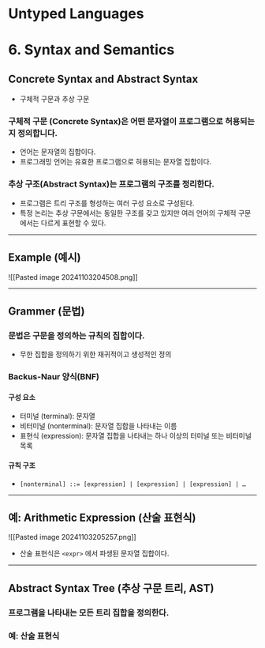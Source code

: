 # **Untyped Languages**
# 6. Syntax and Semantics
## Concrete Syntax and Abstract Syntax
- 구체적 구문과 추상 구문

### 구체적 구문 (Concrete Syntax)은 어떤 문자열이 프로그램으로 허용되는지 정의합니다.
- 언어는 문자열의 집합이다.
- 프로그래밍 언어는 유효한 프로그램으로 혀용되는 문자열 집합이다.

### 추상 구조(Abstract Syntax)는 프로그램의 구조를 정리한다.
- 프로그램은 트리 구조를 형성하는 여러 구성 요소로 구성된다.
- 특정 논리는 추상 구문에서는 동일한 구조를 갖고 있지만 여러 언어의 구체적 구문에서는 다르게 표현할 수 있다.

---
## Example (예시)
![[Pasted image 20241103204508.png]]

---
## Grammer (문법)
### 문법은 구문을 정의하는 규칙의 집합이다.
- 무한 집합을 정의하기 위한 재귀적이고 생성적인 정의

### Backus-Naur 양식(BNF)
#### 구성 요소
- 터미널 (terminal): 문자열
- 비터미널 (nonterminal): 문자열 집합을 나타내는 이름
- 표현식 (expression): 문자열 집합을 나타내는 하나 이상의 터미널 또는 비터미널 목록

#### 규칙 구조
- `[nonterminal] ::= [expression] | [expression] | [expression] | …`

---
## 예: Arithmetic Expression (산술 표현식)
![[Pasted image 20241103205257.png]]

- 산술 표현식은 `<expr>` 에서 파생된 문자열 집합이다.

---
## Abstract Syntax Tree (추상 구문 트리, AST)
### 프로그램을 나타내는 모든 트리 집합을 정의한다.
### 예: 산술 표현식
